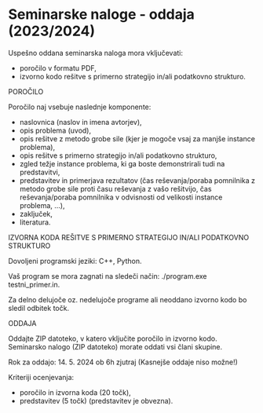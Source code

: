 # Seminarske naloge - oddaja (2023/2024)

Uspešno oddana seminarska naloga mora vključevati:
- poročilo v formatu PDF,
- izvorno kodo rešitve s primerno strategijo in/ali podatkovno strukturo.

POROČILO

Poročilo naj vsebuje naslednje komponente:
- naslovnica (naslov in imena avtorjev),
- opis problema (uvod),
- opis rešitve z metodo grobe sile (kjer je mogoče vsaj za manjše instance problema),
- opis rešitve s primerno strategijo in/ali podatkovno strukturo,
- zgled težje instance problema, ki ga boste demonstrirali tudi na predstavitvi,
- predstavitev in primerjava rezultatov (čas reševanja/poraba pomnilnika z metodo grobe sile proti času reševanja z vašo rešitvijo, čas reševanja/poraba pomnilnika v odvisnosti od velikosti instance problema, ...),
- zaključek,
- literatura.

IZVORNA KODA REŠITVE S PRIMERNO STRATEGIJO IN/ALI PODATKOVNO STRUKTURO

Dovoljeni programski jeziki: C++, Python.

Vaš program se mora zagnati na sledeči način: ./program.exe testni_primer.in.

Za delno delujoče oz. nedelujoče programe ali neoddano izvorno kodo bo sledil odbitek točk.

ODDAJA

Oddajte ZIP datoteko, v katero vključite poročilo in izvorno kodo. Seminarsko nalogo (ZIP datoteko) morate oddati vsi člani skupine.

Rok za oddajo: 14. 5. 2024 ob 6h zjutraj (Kasnejše oddaje niso možne!)



Kriteriji ocenjevanja:
- poročilo in izvorna koda (20 točk),
- predstavitev (5 točk) (predstavitev je obvezna).